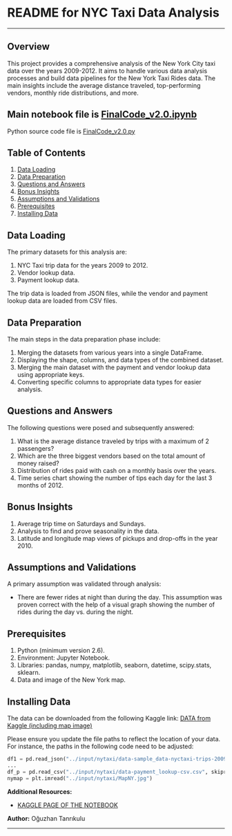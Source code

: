 # README for NYC Taxi Data Analysis

---

## Overview

This project provides a comprehensive analysis of the New York City taxi data over the years 2009-2012. It aims to handle various data analysis processes and build data pipelines for the New York Taxi Rides data. The main insights include the average distance traveled, top-performing vendors, monthly ride distributions, and more.

## Main notebook file is [FinalCode_v2.0.ipynb](https://github.com/oguzhantanrikulu/NYtaxi/blob/master/FinalCode_v2.0.ipynb)

Python source code file is  [FinalCode_v2.0.py](https://github.com/oguzhantanrikulu/NYtaxi/blob/master/FinalCode_v2.0.py)


## Table of Contents
1. [Data Loading](#data-loading)
2. [Data Preparation](#data-preparation)
3. [Questions and Answers](#questions-and-answers)
4. [Bonus Insights](#bonus-insights)
5. [Assumptions and Validations](#assumptions-and-validations)
6. [Prerequisites](#prerequisites)
7. [Installing Data](#installing-data)

## Data Loading

The primary datasets for this analysis are:
1. NYC Taxi trip data for the years 2009 to 2012.
2. Vendor lookup data.
3. Payment lookup data.

The trip data is loaded from JSON files, while the vendor and payment lookup data are loaded from CSV files.

## Data Preparation

The main steps in the data preparation phase include:

1. Merging the datasets from various years into a single DataFrame.
2. Displaying the shape, columns, and data types of the combined dataset.
3. Merging the main dataset with the payment and vendor lookup data using appropriate keys.
4. Converting specific columns to appropriate data types for easier analysis.

## Questions and Answers

The following questions were posed and subsequently answered:

1. What is the average distance traveled by trips with a maximum of 2 passengers?
2. Which are the three biggest vendors based on the total amount of money raised?
3. Distribution of rides paid with cash on a monthly basis over the years.
4. Time series chart showing the number of tips each day for the last 3 months of 2012.

## Bonus Insights

1. Average trip time on Saturdays and Sundays.
2. Analysis to find and prove seasonality in the data.
3. Latitude and longitude map views of pickups and drop-offs in the year 2010.

## Assumptions and Validations

A primary assumption was validated through analysis:

- There are fewer rides at night than during the day. This assumption was proven correct with the help of a visual graph showing the number of rides during the day vs. during the night.

## Prerequisites

1. Python (minimum version 2.6).
2. Environment: Jupyter Notebook.
3. Libraries: pandas, numpy, matplotlib, seaborn, datetime, scipy.stats, sklearn.
4. Data and image of the New York map.

## Installing Data

The data can be downloaded from the following Kaggle link: [DATA from Kaggle (including map image)](https://www.kaggle.com/oguzhantanrikulu/nytaxi/download)

Please ensure you update the file paths to reflect the location of your data. For instance, the paths in the following code need to be adjusted:

```python
df1 = pd.read_json("../input/nytaxi/data-sample_data-nyctaxi-trips-2009-json_corrigido.json", lines=True)
...
df_p = pd.read_csv("../input/nytaxi/data-payment_lookup-csv.csv", skiprows = 1)
nymap = plt.imread("../input/nytaxi/MapNY.jpg")
```

**Additional Resources:**
- [KAGGLE PAGE OF THE NOTEBOOK](https://www.kaggle.com/oguzhantanrikulu/notebook81c11a26b9)

**Author:** Oğuzhan Tanrıkulu

---
